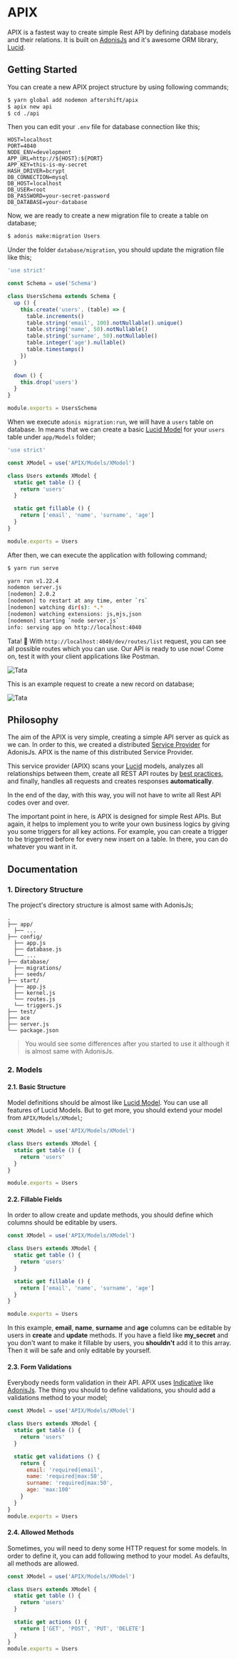 # APIX

APIX is a fastest way to create simple Rest API by defining database models and their relations. It is built on [AdonisJs](https://adonisjs.com/) and it's awesome ORM library, [Lucid](https://adonisjs.com/docs/4.1/lucid).

## Getting Started

You can create a new APIX project structure by using following commands;

```bash
$ yarn global add nodemon aftershift/apix
$ apix new api
$ cd ./api
```

Then you can edit your `.env` file for database connection like this;

```
HOST=localhost
PORT=4040
NODE_ENV=development
APP_URL=http://${HOST}:${PORT}
APP_KEY=this-is-my-secret
HASH_DRIVER=bcrypt
DB_CONNECTION=mysql
DB_HOST=localhost
DB_USER=root
DB_PASSWORD=your-secret-password
DB_DATABASE=your-database
```

Now, we are ready to create a new migration file to create a table on database;

```bash
$ adonis make:migration Users
```

Under the folder `database/migration`, you should update the migration file like this;

```js
'use strict'

const Schema = use('Schema')

class UsersSchema extends Schema {
  up () {
    this.create('users', (table) => {
      table.increments()
      table.string('email', 100).notNullable().unique()
      table.string('name', 50).notNullable()
      table.string('surname', 50).notNullable()
      table.integer('age').nullable()
      table.timestamps()
    })
  }

  down () {
    this.drop('users')
  }
}

module.exports = UsersSchema
```

When we execute `adonis migration:run`, we will have a `users` table on database. In means that we can create a basic [Lucid Model](https://adonisjs.com/docs/4.1/lucid#_introduction) for your `users` table under `app/Models` folder;

```js
'use strict'

const XModel = use('APIX/Models/XModel')

class Users extends XModel {
  static get table () {
    return 'users'
  }

  static get fillable () {
    return ['email', 'name', 'surname', 'age']
  }
}

module.exports = Users
```


After then, we can execute the application with following command;

```bash
$ yarn run serve

yarn run v1.22.4
nodemon server.js
[nodemon] 2.0.2
[nodemon] to restart at any time, enter `rs`
[nodemon] watching dir(s): *.*
[nodemon] watching extensions: js,mjs,json
[nodemon] starting `node server.js`
info: serving app on http://localhost:4040
```


Tata! 🎉 With `http://localhost:4040/dev/routes/list` request, you can see all possible routes which you can use. Our API is ready to use now! Come on, test it with your client applications like Postman.

![Tata](docs/images/01.png)

This is an example request to create a new record on database;

![Tata](docs/images/02.png)

## Philosophy

The aim of the APIX is very simple, creating a simple API server as quick as we can. In order to this, we created a distributed [Service Provider](https://adonisjs.com/docs/4.1/service-providers) for AdonisJs. APIX is the name of this distributed Service Provider.

This service provider (APIX) scans your [Lucid](https://adonisjs.com/docs/4.1/lucid#_introduction) models, analyzes all relationships between them, create all REST API routes by [best practices](https://hackernoon.com/restful-api-designing-guidelines-the-best-practices-60e1d954e7c9), and finally, handles all requests and creates responses **automatically**.

In the end of the day, with this way, you will not have to write all Rest API codes over and over.

The important point in here, is APIX is designed for simple Rest APIs. But again, it helps to implement you to write your own business logics by giving you some triggers for all key actions. For example, you can create a trigger to be triggerred before for every new insert on a table. In there, you can do whatever you want in it.

## Documentation

### 1. Directory Structure

The project's directory structure is almost same with AdonisJs;

```
.
├── app/
  ├── ...
├── config/
  ├── app.js
  ├── database.js
  └── ...
├── database/
  ├── migrations/
  ├── seeds/
├── start/
  ├── app.js
  ├── kernel.js
  └── routes.js
  └── triggers.js
├── test/
├── ace
├── server.js
└── package.json
```

> You would see some differences after you started to use it although it is almost same with AdonisJs.

### 2. Models

#### 2.1. Basic Structure

Model definitions should be almost like [Lucid Model](https://adonisjs.com/docs/4.1/lucid). You can use all features of Lucid Models. But to get more, you should extend your model from `APIX/Models/XModel`;


```js
const XModel = use('APIX/Models/XModel')

class Users extends XModel {
  static get table () {
    return 'users'
  }
}

module.exports = Users
```

#### 2.2. Fillable Fields

In order to allow create and update methods, you should define which columns should be editable by users. 

```js
const XModel = use('APIX/Models/XModel')

class Users extends XModel {
  static get table () {
    return 'users'
  }

  static get fillable () {
    return ['email', 'name', 'surname', 'age']
  }
}

module.exports = Users
```

In this example, **email**, **name**, **surname** and **age** columns can be editable by users in **create** and **update** methods. If you have a field like **my_secret** and you don't want to make it fillable by users, you **shouldn't** add it to this array. Then it will be safe and only editable by yourself.

#### 2.3. Form Validations

Everybody needs form validation in their API. APIX uses [Indicative](https://indicative-v5.adonisjs.com/) like [AdonisJs](https://adonisjs.com/docs/4.1/validator). The thing you should to define validations, you should add a validations method to your model;

```js
const XModel = use('APIX/Models/XModel')

class Users extends XModel {
  static get table () {
    return 'users'
  }

  static get validations () {
    return {
      email: 'required|email',
      name: 'required|max:50',
      surname: 'required|max:50',
      age: 'max:100'
    }
  }
}
module.exports = Users
```

#### 2.4. Allowed Methods

Sometimes, you will need to deny some HTTP request for some models. In order to define it, you can add following method to your model. As defaults, all methods are allowed.

```js
const XModel = use('APIX/Models/XModel')

class Users extends XModel {
  static get table () {
    return 'users'
  }

  static get actions () {
    return ['GET', 'POST', 'PUT', 'DELETE']
  }
}
module.exports = Users
```